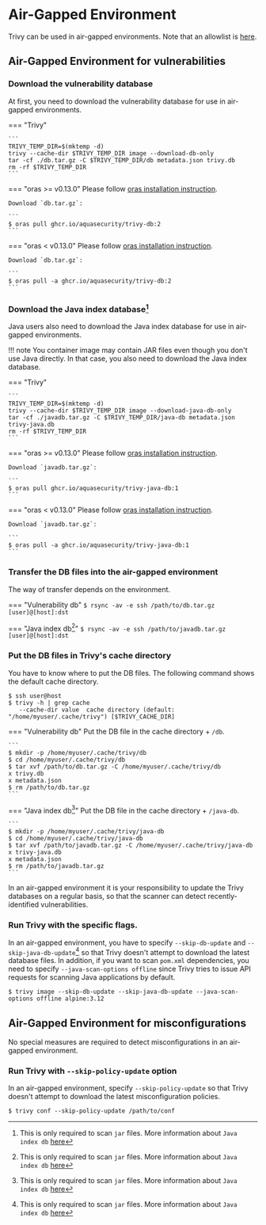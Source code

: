 # Air-Gapped Environment

Trivy can be used in air-gapped environments. Note that an allowlist is [here][allowlist].

## Air-Gapped Environment for vulnerabilities

### Download the vulnerability database
At first, you need to download the vulnerability database for use in air-gapped environments.

=== "Trivy"

    ```
    TRIVY_TEMP_DIR=$(mktemp -d)
    trivy --cache-dir $TRIVY_TEMP_DIR image --download-db-only
    tar -cf ./db.tar.gz -C $TRIVY_TEMP_DIR/db metadata.json trivy.db
    rm -rf $TRIVY_TEMP_DIR
    ```

=== "oras >= v0.13.0"
    Please follow [oras installation instruction][oras].

    Download `db.tar.gz`:

    ```
    $ oras pull ghcr.io/aquasecurity/trivy-db:2
    ```

=== "oras < v0.13.0"
    Please follow [oras installation instruction][oras].

    Download `db.tar.gz`:

    ```
    $ oras pull -a ghcr.io/aquasecurity/trivy-db:2
    ```

### Download the Java index database[^1]
Java users also need to download the Java index database for use in air-gapped environments.

!!! note
    You container image may contain JAR files even though you don't use Java directly.
    In that case, you also need to download the Java index database.

=== "Trivy"

    ```
    TRIVY_TEMP_DIR=$(mktemp -d)
    trivy --cache-dir $TRIVY_TEMP_DIR image --download-java-db-only
    tar -cf ./javadb.tar.gz -C $TRIVY_TEMP_DIR/java-db metadata.json trivy-java.db
    rm -rf $TRIVY_TEMP_DIR
    ```
=== "oras >= v0.13.0"
    Please follow [oras installation instruction][oras].

    Download `javadb.tar.gz`:

    ```
    $ oras pull ghcr.io/aquasecurity/trivy-java-db:1
    ```

=== "oras < v0.13.0"
    Please follow [oras installation instruction][oras].

    Download `javadb.tar.gz`:

    ```
    $ oras pull -a ghcr.io/aquasecurity/trivy-java-db:1
    ```


### Transfer the DB files into the air-gapped environment
The way of transfer depends on the environment.

=== "Vulnerability db"
    ```
    $ rsync -av -e ssh /path/to/db.tar.gz [user]@[host]:dst
    ```

=== "Java index db[^1]"
    ```
    $ rsync -av -e ssh /path/to/javadb.tar.gz [user]@[host]:dst
    ```

### Put the DB files in Trivy's cache directory
You have to know where to put the DB files. The following command shows the default cache directory.

```
$ ssh user@host
$ trivy -h | grep cache
   --cache-dir value  cache directory (default: "/home/myuser/.cache/trivy") [$TRIVY_CACHE_DIR]
```
=== "Vulnerability db"
    Put the DB file in the cache directory + `/db`.
    
    ```
    $ mkdir -p /home/myuser/.cache/trivy/db
    $ cd /home/myuser/.cache/trivy/db
    $ tar xvf /path/to/db.tar.gz -C /home/myuser/.cache/trivy/db
    x trivy.db
    x metadata.json
    $ rm /path/to/db.tar.gz
    ```

=== "Java index db[^1]"
    Put the DB file in the cache directory + `/java-db`.

    ```
    $ mkdir -p /home/myuser/.cache/trivy/java-db
    $ cd /home/myuser/.cache/trivy/java-db
    $ tar xvf /path/to/javadb.tar.gz -C /home/myuser/.cache/trivy/java-db
    x trivy-java.db
    x metadata.json
    $ rm /path/to/javadb.tar.gz
    ```



In an air-gapped environment it is your responsibility to update the Trivy databases on a regular basis, so that the scanner can detect recently-identified vulnerabilities. 

### Run Trivy with the specific flags.
In an air-gapped environment, you have to specify `--skip-db-update` and `--skip-java-db-update`[^1] so that Trivy doesn't attempt to download the latest database files.
In addition, if you want to scan `pom.xml` dependencies, you need to specify `--java-scan-options offline` since Trivy tries to issue API requests for scanning Java applications by default.

```
$ trivy image --skip-db-update --skip-java-db-update --java-scan-options offline alpine:3.12
```

## Air-Gapped Environment for misconfigurations

No special measures are required to detect misconfigurations in an air-gapped environment.

### Run Trivy with `--skip-policy-update` option
In an air-gapped environment, specify `--skip-policy-update` so that Trivy doesn't attempt to download the latest misconfiguration policies.

```
$ trivy conf --skip-policy-update /path/to/conf
```

[allowlist]: ../references/troubleshooting.md
[oras]: https://oras.land/cli/

[^1]: This is only required to scan `jar` files. More information about `Java index db` [here](../coverage/language/java.md)
